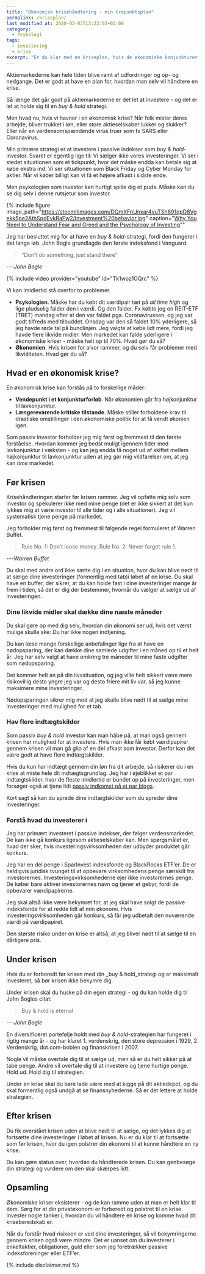 ```yaml
---
title: "Økonomisk krisehåndtering - min trepunktsplan"
permalink: /kriseplan/
last_modified_at: 2020-03-03T13:22:02+02:00
category:
  - Psykologi
tags:
  - investering
  - krise
excerpt: "Er du klar med en kriseplan, hvis de økonomiske konjunkturer skifter fra højkonjunktur til lavkonjunktur, og du pludselig selv fanges ind i den økonomiske krise?"
---
```


Aktiemarkederne kan hele tiden blive ramt af udfordringer og op- og nedgange. Det er godt at have en plan for, hvordan man selv vil håndtere en krise. 

Så længe det går godt på aktiemarkederne er det let at investere - og det er let at holde sig til en _buy & hold_ strategi.

Men hvad nu, hvis vi havner i en økonomisk krise? Når folk mister deres arbejde, bliver trukket i løn, eller store aktieselskaber lukker og slukker? Eller når en verdensomspændende virus truer som fx SARS eller Coronavirus.

Min primære strategi er at investere i passive indekser som _buy & hold_-investor. Svaret er egentlig lige til: Vi sælger ikke vores investeringer. Vi ser i stedet situationen som et tidspunkt, hvor det måske endda kan betale sig at købe ekstra ind. Vi ser situationen som Black Friday og Cyber Monday for aktier. Når vi køber billigt kan vi få et højere afkast i sidste ende.

Men psykologien som investor kan hurtigt spille dig et puds. Måske kan du se dig selv i denne rutsjetur som investor.

{% include figure image_path="https://steemitimages.com/DQmXFnUnxar4vuTSh891qpD8Vgekk5pe2AthSpdEvkRaFw2/Investment%20behavior.jpg" caption="[Why You Need to Understand Fear and Greed and the Psychology of Investing](https://steemit.com/steemit/@tgheretic/why-you-need-to-understand-fear-and-greed-and-the-psychology-of-investing)""

Jeg har besluttet mig for at have en _buy & hold_-strategi, fordi den fungerer i det lange løb. John Bogle grundlagde den første indeksfond i Vanguard.

> “Don’t do something, just stand there”

---<cite>John Bogle</cite>

{% include video provider="youtube" id="Tk1woz1OQrc" %}

Vi kan imidlertid stå overfor to problemer.

- **Psykologien**. Måske har du købt dit værdipair tæt på _all time high_ og lige pludselig falder den i værdi. Og den falder. Fx købte jeg en REIT-ETF (TRET) mandag efter at den var faldet pga. Coronavirussen, og jeg var godt tilfreds med tilbuddet. Onsdag var den så faldet 10% yderligere, så jeg havde røde tal på bundlinjen. Jeg valgte at købe lidt mere, fordi jeg havde flere likvide midler. Men markedet kan falde yderligere i økonomiske kriser - måske helt op til 70%. Hvad gør du så?
- **Økonomien**. Hvis krisen for alvor rammer, og du selv får problemer med likviditeten. Hvad gør du så?

## Hvad er en økonomisk krise?

En økonomisk krise kan forstås på to forskellige måder:

- **Vendepunkt i et konjunkturforløb**. Når økonomien går fra højkonjunktur til lavkonjunktur.
- **Længerevarende kritiske tilstande**. Måske stiller forholdene krav til drastiske omstillinger i den økonomiske politik for at få vendt økonien igen.

Som passiv investor forholder jeg mig først og fremmest til den første forståelse. Hvordan kommer jeg bedst muligt igennem tider med lavkonjunktur i væksten - og kan jeg endda få noget ud af skiftet mellem højkonjunktur til lavkonjunktur uden at jeg gør mig vildfarelser om, at jeg kan _time_ markedet.

## Før krisen

Krisehåndteringen starter før krisen rammer. Jeg vil opfatte mig selv som investor og spekulerer ikke med mine penge (det er ikke sikkert at det kun lykkes mig at være investor til alle tider og i alle situationer). Jeg vil systematisk tjene penge på markedet. 

Jeg forholder mig først og fremmest til følgende regel formuleret af Warren Buffet.

> Rule No. 1: Don’t loose money. Rule No. 2: Never forget rule 1.

---<cite>Warren Buffet</cite>

Du skal med andre ord ikke sætte dig i en situation, hvor du kan blive nødt til at sælge dine investeringer (formentlig med tab)i løbet af en krise. Du skal have en buffer, der sikrer, at du kan holde fast i dine investeringer mange år frem i tiden, så det er dig der bestemmer, hvornår du vælger at sælge ud af investeringen.

### Dine likvide midler skal dække dine næste måneder

Du skal gøre op med dig selv, hvordan din økonomi ser ud, hvis det værst mulige skulle ske: Du har ikke nogen indtjening.

Du kan læse mange forskellige anbefalinger lige fra at have en nødopsparing, der kan dække dine samlede udgifter i en måned op til et helt år. Jeg har selv valgt at have omkring tre måneder til mine faste udgifter som nødopsparing. 

Det kommer helt an på din livssituation, og jeg ville helt sikkert være mere risikovillig desto yngre jeg var og desto friere mit liv var, så jeg kunne maksimere mine investeringer.

Nødopsparingen sikrer mig mod at jeg skulle blive nødt til at sælge mine investeringer med mulighed for et tab. 

### Hav flere indtægtskilder

Som passiv _buy & hold_ investor kan man håbe på, at man også gennem krisen har mulighed for at investere. Hvis man ikke får købt værdipapirer gennem krisen vil man gå glip af en del afkast som investor. Derfor kan det være godt at have flere indtægtskilder.

Hvis du kun har indtægt gennem din løn fra dit arbejde, så risikerer du i en krise at miste hele dit indtægtsgrundlag. Jeg har i øjeblikket et par indtægtskilder, hvor de fleste imidlertid er bundet op på investeringer, men forsøger også at tjene lidt [passiv indkomst på et par blogs](/passiv-indkomst/).

Kort sagt så kan du sprede dine indtægtskilder som du spreder dine investeringer.

### Forstå hvad du investerer i

Jeg har primært investeret i passive indekser, der følger verdensmarkedet. De kan ikke gå konkurs ligesom aktieselskaber kan. Men spørgsmålet er, hvad der sker, hvis investeringsvirksomheden der udbyder produktet går konkurs.

Jeg har en del penge i SparInvest indeksfonde og BlackRocks ETF’er. De er heldigvis juridisk tvunget til at opbevare virksomhedens penge særskilt fra investorernes. Investeringsvirksomhederne ejer ikke investorernes penge. De køber bare aktiver investorernes navn og tjener et gebyr, fordi de opbevarer værdipapirerne. 

Jeg skal altså ikke være bekymret for, at jeg skal have solgt de passive indeksfonde for at redde lidt af min økonomi. Hvis investeringsvirksomheden går konkurs, så får jeg udbetalt den nuværende værdi på værdipapiret. 

Den største risiko under en krise er altså, at jeg bliver nødt til at sælge til en dårligere pris.

## Under krisen

Hvis du er forberedt før krisen med din _buy & hold_strategi og er maksimalt investeret, så bør krisen ikke bekymre dig.

Under krisen skal du huske på din egen strategi - og du kan holde dig til John Bogles citat:

> Buy & hold is eternal

---<cite>John Bogle</cite>

En diversificeret portefølje holdt med _buy & hold_-strategien har fungeret i rigtig mange år - og har klaret 1. verdenskrig, den store depression i 1929, 2. Verdenskrig, dot.com-boblen og finanskrisen i 2007. 

Nogle vil måske overtale dig til at sælge ud, men så er du helt sikker på at tabe penge. Andre vil overtale dig til at investere og tjene hurtige penge. Hold ud. Hold dig til strategien.

Under en krise skal du bare lade være med at kigge på dit aktiedepot, og du skal formentlig også undgå at se finansnyhederne. Så er det lettere at holde strategien.

## Efter krisen

Du fik overstået krisen uden at blive nødt til at sælge, og det lykkes dig at fortsætte dine investeringer i løbet af krisen. Nu er du klar til at fortsætte som før krisen, hvor du igen polstrer din økonomi til at kunne håndtere en ny krise.

Du kan gøre status over, hvordan du håndterede krisen. Du kan genbesøge din strategi og vurdere om den skal skærpes lidt.

## Opsamling

Økonomiske kriser eksisterer - og de kan ramme uden at man er helt klar til dem. Sørg for at din privatøkonomi er forberedt og polstret til en krise. Invester nogle tanker i, hvordan du vil håndtere en krise og komme hvad dit kriseberedskab er.

Når du forstår hvad risikoen er ved dine investeringer, så vil bekymringerne gennem krisen også være mindre. Det er uanset om du investerer i enkeltaktier, obligationer, guld eller som jeg foretrækker passive indeksforeninger eller ETF’er.

{% include disclaimer.md %}
